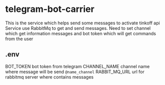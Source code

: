 # telegram-bot-carrier

This is the service which helps send some messages to activate tinkoff api
Service use RabbitMq to get and send messages.
Need to set channel which get information messages and bot token which will get commands from the user

## .env

BOT_TOKEN bot token from telegram
CHANNEL_NAME channel name where message will be send `@name_channel`
RABBIT_MQ_URL url for rabbitmq server where contains messages

